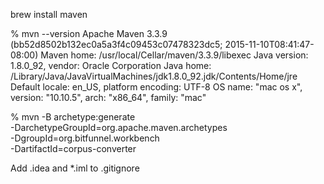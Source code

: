 brew install maven

% mvn --version
Apache Maven 3.3.9 (bb52d8502b132ec0a5a3f4c09453c07478323dc5; 2015-11-10T08:41:47-08:00)
Maven home: /usr/local/Cellar/maven/3.3.9/libexec
Java version: 1.8.0_92, vendor: Oracle Corporation
Java home: /Library/Java/JavaVirtualMachines/jdk1.8.0_92.jdk/Contents/Home/jre
Default locale: en_US, platform encoding: UTF-8
OS name: "mac os x", version: "10.10.5", arch: "x86_64", family: "mac"


% mvn -B archetype:generate \
-DarchetypeGroupId=org.apache.maven.archetypes \
-DgroupId=org.bitfunnel.workbench \
-DartifactId=corpus-converter


Add .idea and *.iml to .gitignore

